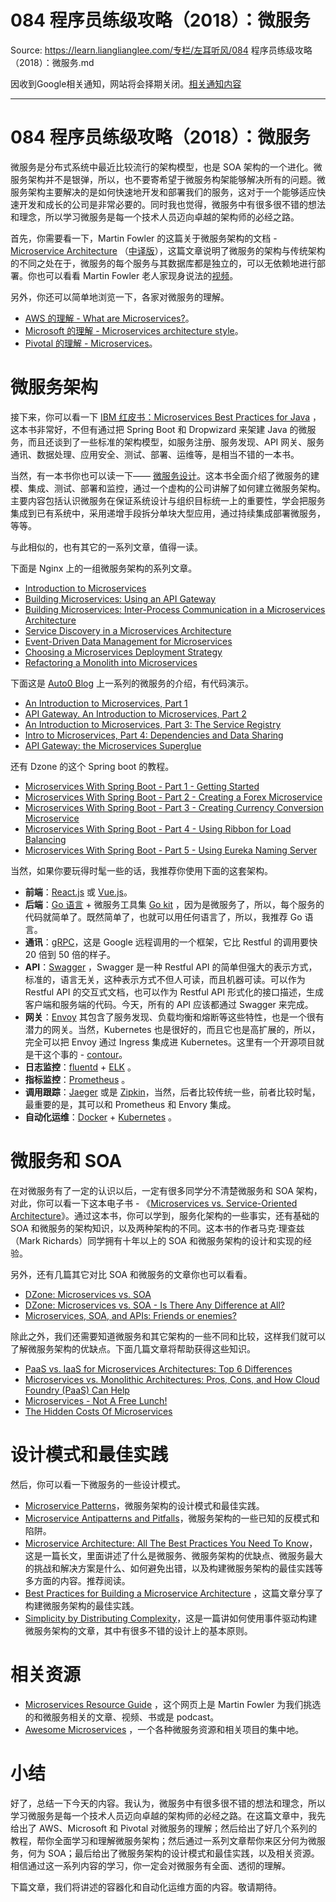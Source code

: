 # 084  程序员练级攻略（2018）：微服务 

Source: https://learn.lianglianglee.com/专栏/左耳听风/084  程序员练级攻略（2018）：微服务.md

因收到Google相关通知，网站将会择期关闭。[相关通知内容](https://lumendatabase.org/notices/44265620)

---

# 084 程序员练级攻略（2018）：微服务

微服务是分布式系统中最近比较流行的架构模型，也是 SOA 架构的一个进化。微服务架构并不是银弹，所以，也不要寄希望于微服务构架能够解决所有的问题。微服务架构主要解决的是如何快速地开发和部署我们的服务，这对于一个能够适应快速开发和成长的公司是非常必要的。同时我也觉得，微服务中有很多很不错的想法和理念，所以学习微服务是每一个技术人员迈向卓越的架构师的必经之路。

首先，你需要看一下，Martin Fowler 的这篇关于微服务架构的文档 - [Microservice Architecture](http://martinfowler.com/articles/microservices.html) （[中译版](https://blog.csdn.net/wurenhai/article/details/37659335)），这篇文章说明了微服务的架构与传统架构的不同之处在于，微服务的每个服务与其数据库都是独立的，可以无依赖地进行部署。你也可以看看 Martin Fowler 老人家现身说法的[视频](https://www.youtube.com/watch?v=wgdBVIX9ifA)。

另外，你还可以简单地浏览一下，各家对微服务的理解。

* [AWS 的理解 - What are Microservices?](https://aws.amazon.com/microservices/)。
* [Microsoft 的理解 - Microservices architecture style](https://docs.microsoft.com/en-us/azure/architecture/guide/architecture-styles/microservices)。
* [Pivotal 的理解 - Microservices](https://pivotal.io/microservices)。

# 微服务架构

接下来，你可以看一下 [IBM 红皮书：Microservices Best Practices for Java](https://www.redbooks.ibm.com/redbooks/pdfs/sg248357.pdf) ，这本书非常好，不但有通过把 Spring Boot 和 Dropwizard 来架建 Java 的微服务，而且还谈到了一些标准的架构模型，如服务注册、服务发现、API 网关、服务通讯、数据处理、应用安全、测试、部署、运维等，是相当不错的一本书。

当然，有一本书你也可以读一下—— [微服务设计](https://book.douban.com/subject/26772677/)。这本书全面介绍了微服务的建模、集成、测试、部署和监控，通过一个虚构的公司讲解了如何建立微服务架构。主要内容包括认识微服务在保证系统设计与组织目标统一上的重要性，学会把服务集成到已有系统中，采用递增手段拆分单块大型应用，通过持续集成部署微服务，等等。

与此相似的，也有其它的一系列文章，值得一读。

下面是 Nginx 上的一组微服务架构的系列文章。

* [Introduction to Microservices](https://www.nginx.com/blog/introduction-to-microservices/)
* [Building Microservices: Using an API Gateway](https://www.nginx.com/blog/building-microservices-using-an-api-gateway/)
* [Building Microservices: Inter-Process Communication in a Microservices Architecture](https://www.nginx.com/blog/building-microservices-inter-process-communication/)
* [Service Discovery in a Microservices Architecture](https://www.nginx.com/blog/service-discovery-in-a-microservices-architecture/)
* [Event-Driven Data Management for Microservices](https://www.nginx.com/blog/event-driven-data-management-microservices/)
* [Choosing a Microservices Deployment Strategy](https://www.nginx.com/blog/deploying-microservices/)
* [Refactoring a Monolith into Microservices](https://www.nginx.com/blog/refactoring-a-monolith-into-microservices/)

下面这是 [Auto0 Blog](https://auth0.com/blog/) 上一系列的微服务的介绍，有代码演示。

* [An Introduction to Microservices, Part 1](https://auth0.com/blog/an-introduction-to-microservices-part-1/)
* [API Gateway. An Introduction to Microservices, Part 2](https://auth0.com/blog/an-introduction-to-microservices-part-2-API-gateway/)
* [An Introduction to Microservices, Part 3: The Service Registry](https://auth0.com/blog/an-introduction-to-microservices-part-3-the-service-registry/)
* [Intro to Microservices, Part 4: Dependencies and Data Sharing](https://auth0.com/blog/introduction-to-microservices-part-4-dependencies/)
* [API Gateway: the Microservices Superglue](https://auth0.com/blog/apigateway-microservices-superglue/)

还有 Dzone 的这个 Spring boot 的教程。

* [Microservices With Spring Boot - Part 1 - Getting Started](https://dzone.com/articles/microservices-with-spring-boot-part-1-getting-star)
* [Microservices With Spring Boot - Part 2 - Creating a Forex Microservice](https://dzone.com/articles/microservices-with-spring-boot-part-2-creating-a-f)
* [Microservices With Spring Boot - Part 3 - Creating Currency Conversion Microservice](https://dzone.com/articles/microservices-with-spring-boot-part-3-creating-cur)
* [Microservices With Spring Boot - Part 4 - Using Ribbon for Load Balancing](https://dzone.com/articles/microservices-with-spring-boot-part-4-using-ribbon)
* [Microservices With Spring Boot - Part 5 - Using Eureka Naming Server](https://dzone.com/articles/microservices-with-spring-boot-part-5-using-eureka)

当然，如果你要玩得时髦一些的话，我推荐你使用下面的这套架构。

* **前端**：[React.js](https://reactjs.org/) 或 [Vue.js](https://vuejs.org/)。
* **后端**：[Go 语言](https://golang.org/) + 微服务工具集 [Go kit](https://gokit.io/) ，因为是微服务了，所以，每个服务的代码就简单了。既然简单了，也就可以用任何语言了，所以，我推荐 Go 语言。
* **通讯**：[gRPC](https://grpc.io/)，这是 Google 远程调用的一个框架，它比 Restful 的调用要快 20 倍到 50 倍的样子。
* **API**：[Swagger](https://swagger.io/) ，Swagger 是一种 Restful API 的简单但强大的表示方式，标准的，语言无关，这种表示方式不但人可读，而且机器可读。可以作为 Restful API 的交互式文档，也可以作为 Restful API 形式化的接口描述，生成客户端和服务端的代码。今天，所有的 API 应该都通过 Swagger 来完成。
* **网关**：[Envoy](https://envoyproxy.github.io/) 其包含了服务发现、负载均衡和熔断等这些特性，也是一个很有潜力的网关。当然，Kubernetes 也是很好的，而且它也是高扩展的，所以，完全可以把 Envoy 通过 Ingress 集成进 Kubernetes。这里有一个开源项目就是干这个事的 - [contour](https://github.com/heptio/contour)。
* **日志监控**：[fluentd](https://www.fluentd.org/) + [ELK](https://www.elastic.co/webinars/introduction-elk-stack) 。
* **指标监控**：[Prometheus](https://prometheus.io/) 。
* **调用跟踪**：[Jaeger](http://jaeger.readthedocs.io/en/latest/) 或是 [Zipkin](http://zipkin.io/)，当然，后者比较传统一些，前者比较时髦，最重要的是，其可以和 Prometheus 和 Envory 集成。
* **自动化运维**：[Docker](https://docker.io/) + [Kubernetes](https://kubernetes.io/) 。

# 微服务和 SOA

在对微服务有了一定的认识以后，一定有很多同学分不清楚微服务和 SOA 架构，对此，你可以看一下这本电子书 - 《[Microservices vs. Service-Oriented Architecture](https://www.nginx.com/resources/library/microservices-vs-soa/)》。通过这本书，你可以学到，服务化架构的一些事实，还有基础的 SOA 和微服务的架构知识，以及两种架构的不同。这本书的作者马克·理查兹（Mark Richards）同学拥有十年以上的 SOA 和微服务架构的设计和实现的经验。

另外，还有几篇其它对比 SOA 和微服务的文章你也可以看看。

* [DZone: Microservices vs. SOA](https://dzone.com/articles/microservices-vs-soa-2)
* [DZone: Microservices vs. SOA - Is There Any Difference at All?](https://dzone.com/articles/microservices-vs-soa-is-there-any-difference-at-al)
* [Microservices, SOA, and APIs: Friends or enemies?](https://www.ibm.com/developerworks/websphere/library/techarticles/1601_clark-trs/1601_clark.html)

除此之外，我们还需要知道微服务和其它架构的一些不同和比较，这样我们就可以了解微服务架构的优缺点。下面几篇文章将帮助获得这些知识。

* [PaaS vs. IaaS for Microservices Architectures: Top 6 Differences](http://blog.altoros.com/microservices-architectures-paas-vs-iaas-top-6-differences.html)
* [Microservices vs. Monolithic Architectures: Pros, Cons, and How Cloud Foundry (PaaS) Can Help](https://www.slideshare.net/altoros/microservices-vs-monolithic-architectures-pros-and-cons)
* [Microservices - Not A Free Lunch!](http://highscalability.com/blog/2014/4/8/microservices-not-a-free-lunch.html)
* [The Hidden Costs Of Microservices](https://www.stackbuilders.com/news/the-hidden-costs-of-microservices)

# 设计模式和最佳实践

然后，你可以看一下微服务的一些设计模式。

* [Microservice Patterns](http://microservices.io/)，微服务架构的设计模式和最佳实践。
* [Microservice Antipatterns and Pitfalls](https://www.oreilly.com/ideas/microservices-antipatterns-and-pitfalls)，微服务架构的一些已知的反模式和陷阱。
* [Microservice Architecture: All The Best Practices You Need To Know](https://codingsans.com/blog/microservice-architecture-best-practices)，这是一篇长文，里面讲述了什么是微服务、微服务架构的优缺点、微服务最大的挑战和解决方案是什么、如何避免出错，以及构建微服务架构的最佳实践等多方面的内容。推荐阅读。
* [Best Practices for Building a Microservice Architecture](https://www.vinaysahni.com/best-practices-for-building-a-microservice-architecture) ，这篇文章分享了构建微服务架构的最佳实践。
* [Simplicity by Distributing Complexity](https://jobs.zalando.com/tech/blog/simplicity-by-distributing-complexity/)，这是一篇讲如何使用事件驱动构建微服务架构的文章，其中有很多不错的设计上的基本原则。

# 相关资源

* [Microservices Resource Guide](http://martinfowler.com/microservices/) ，这个网页上是 Martin Fowler 为我们挑选的和微服务相关的文章、视频、书或是 podcast。
* [Awesome Microservices](https://github.com/mfornos/awesome-microservices/) ，一个各种微服务资源和相关项目的集中地。

# 小结

好了，总结一下今天的内容。我认为，微服务中有很多很不错的想法和理念，所以学习微服务是每一个技术人员迈向卓越的架构师的必经之路。在这篇文章中，我先给出了 AWS、Microsoft 和 Pivotal 对微服务的理解；然后给出了好几个系列的教程，帮你全面学习和理解微服务架构；然后通过一系列文章帮你来区分何为微服务，何为 SOA；最后给出了微服务架构的设计模式和最佳实践，以及相关资源。相信通过这一系列内容的学习，你一定会对微服务有全面、透彻的理解。

下篇文章，我们将讲述的容器化和自动化运维方面的内容。敬请期待。